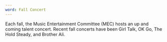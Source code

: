 ```yaml
---
word: Fall Concert
---
```


  Each fall, the Music Entertainment Committee (MEC) hosts an up and coming talent concert. Recent fall concerts have been Girl Talk, OK Go, The Hold Steady, and Brother Ali.
